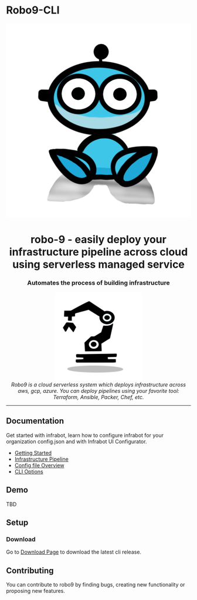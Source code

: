 # Robo9-CLI



<p align="center">
  <img src="docs/src/_static/assets/images/space-bot-blue-png.png" alt="robotcli-logo" />
</p>

<h1 align="center">robo-9 - easily deploy your infrastructure pipeline across cloud using serverless managed service</h1>
<h3 align="center"> Automates the process of building infrastructure
</h3>
<p align="center">
  <img src="docs/src/_static/assets/images/controller-img.png" alt="robotcli-logo" width="240px" height="240px" />
  <br>
  <i>Robo9 is a cloud serverless system which deploys infrastructure across aws, gcp, azure. You can deploy pipelines using your favorite tool: Terraform, Ansible, Packer, Chef, etc.</i>
  <br>
</p>


<hr>

## Documentation

Get started with infrabot, learn how to configure infrabot for your organization config.json and with Infrabot UI Configurator.

- [Getting Started][quickstart]
- [Infrastructure Pipeline][infrapipeline]
- [Config file Overview][configoverview]
- [CLI Options][cli]

## Demo

TBD

## Setup


### Download
Go to [Download Page][downloadcli] to download the latest cli release.

## Contributing
You can contribute to robo9 by finding bugs, creating new functionality or proposing new features.


[quickstart]: https://www.google.ca/
[infrapipeline]: https://www.google.ca/
[configoverview]: https://www.google.ca/
[cli]: https://www.google.ca/
[downloadcli]: https://www.google.ca/